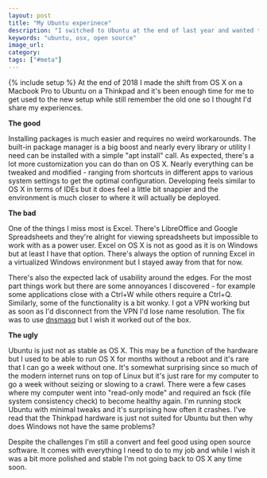 ```yaml
---
layout: post
title: "My Ubuntu experinece"
description: "I switched to Ubuntu at the end of last year and wanted to share how it compares with OS X."
keywords: "ubuntu, osx, open source"
image_url:
category:
tags: ["#meta"]
---
```

{% include setup %}
At the end of 2018 I made the shift from OS X on a Macbook Pro to Ubuntu on a Thinkpad and it's been enough time for me to get used to the new setup while still remember the old one so I thought I'd share my experiences.

**The good**

Installing packages is much easier and requires no weird workarounds. The built-in package manager is a big boost and nearly every library or utility I need can be installed with a simple "apt install" call. As expected, there's a lot more customization you can do than on OS X. Nearly everything can be tweaked and modified - ranging from shortcuts in different apps to various system settings to get the optimal configuration. Developing feels similar to OS X in terms of IDEs but it does feel a little bit snappier and the environment is much closer to where it will actually be deployed.

**The bad**

One of the things I miss most is Excel. There's LibreOffice and Google Spreadsheets and they're alright for viewing spreadsheets but impossible to work with as a power user. Excel on OS X is not as good as it is on Windows but at least I have that option. There's always the option of running Excel in a virtualized Windows environment but I stayed away from that for now.

There's also the expected lack of usability around the edges. For the most part things work but there are some annoyances I discovered - for example some applications close with a Ctrl+W while others require a Ctrl+Q. Similarly, some of the functionality is a bit wonky. I got a VPN working but as soon as I'd disconnect from the VPN I'd lose name resolution. The fix was to use [dnsmasq](http://www.thekelleys.org.uk/dnsmasq/doc.html) but I wish it worked out of the box.

**The ugly**

Ubuntu is just not as stable as OS X. This may be a function of the hardware but I used to be able to run OS X for months without a reboot and it's rare that I can go a week without one. It's somewhat surprising since so much of the modern internet runs on top of Linux but it's just rare for my computer to go a week without seizing or slowing to a crawl. There were a few cases where my computer went into "read-only mode" and required an fsck (file system consistency check) to become healthy again. I'm running stock Ubuntu with minimal tweaks and it's surprising how often it crashes. I've read that the Thinkpad hardware is just not suited for Ubuntu but then why does Windows not have the same problems?

Despite the challenges I'm still a convert and feel good using open source software. It comes with everything I need to do to my job and while I wish it was a bit more polished and stable I'm not going back to OS X any time soon.
